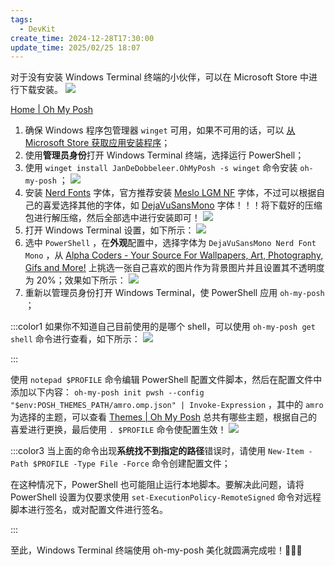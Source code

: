 ```yaml
---
tags:
  - DevKit
create_time: 2024-12-28T17:30:00
update_time: 2025/02/25 18:07
---
```


对于没有安装 Windows Terminal 终端的小伙伴，可以在 Microsoft Store 中进行下载安装。
![](https://img.xiaorang.fun/202502251805647.png)

[Home | Oh My Posh](https://ohmyposh.dev/)

1. 确保 Windows 程序包管理器 `winget` 可用，如果不可用的话，可以 [从 Microsoft Store 获取应用安装程序](https://www.microsoft.com/p/app-installer/9nblggh4nns1#activetab=pivot:overviewtab)；
2. 使用**管理员身份**打开 Windows Terminal 终端，选择运行 PowerShell；
3. 使用 `winget install JanDeDobbeleer.OhMyPosh -s winget` 命令安装 `oh-my-posh` ；
   ![](https://img.xiaorang.fun/202502251805648.png)
4. 安装 [Nerd Fonts](https://www.nerdfonts.com/) 字体，官方推荐安装 [Meslo LGM NF](https://github.com/ryanoasis/nerd-fonts/releases/download/v3.0.2/Meslo.zip) 字体，不过可以根据自己的喜爱选择其他的字体，如 [DejaVuSansMono](https://github.com/ryanoasis/nerd-fonts/releases/download/v3.0.2/DejaVuSansMono.zip) 字体！！！将下载好的压缩包进行解压缩，然后全部选中进行安装即可！
   ![](https://img.xiaorang.fun/202502251805649.png)
5. 打开 Windows Terminal 设置，如下所示：
   ![](https://img.xiaorang.fun/202502251805650.png)
6. 选中 `PowerShell` ，在**外观**配置中，选择字体为 `DejaVuSansMono Nerd Font Mono` ，从 [Alpha Coders - Your Source For Wallpapers, Art, Photography, Gifs and More!](https://alphacoders.com/) 上挑选一张自己喜欢的图片作为背景图片并且设置其不透明度为 20%；效果如下所示：
   ![](https://img.xiaorang.fun/202502251807968.png)
7. 重新以管理员身份打开 Windows Terminal，使 PowerShell 应用 `oh-my-posh` ；

:::color1
如果你不知道自己目前使用的是哪个 shell，可以使用 `oh-my-posh get shell` 命令进行查看，如下所示：
![](https://img.xiaorang.fun/202502251807969.png)

:::

使用 `notepad $PROFILE` 命令编辑 PowerShell 配置文件脚本，然后在配置文件中添加以下内容： `oh-my-posh init pwsh --config "$env:POSH_THEMES_PATH/amro.omp.json" | Invoke-Expression` ，其中的 `amro` 为选择的主题，可以查看 [Themes | Oh My Posh](https://ohmyposh.dev/docs/themes) 总共有哪些主题，根据自己的喜爱进行更换，最后使用 `. $PROFILE` 命令使配置生效！
![](https://img.xiaorang.fun/202502251807970.png)

:::color3
当上面的命令出现**系统找不到指定的路径**错误时，请使用 `New-Item -Path $PROFILE -Type File -Force` 命令创建配置文件；

在这种情况下，PowerShell 也可能阻止运行本地脚本。要解决此问题，请将 PowerShell 设置为仅要求使用 `set-ExecutionPolicy-RemoteSigned` 命令对远程脚本进行签名，或对配置文件进行签名。

:::

至此，Windows Terminal 终端使用 oh-my-posh 美化就圆满完成啦！🎉🎉🎉
